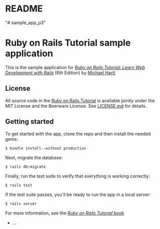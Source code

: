 # README
"# sample_app_p3"
# Ruby on Rails Tutorial sample application
 This is the sample application for
 [*Ruby on Rails Tutorial:
 Learn Web Development with Rails*](https://www.railstutorial.org/)
 (6th Edition)
 by [Michael Hartl](https://www.michaelhartl.com/).
 ## License
 All source code in the [Ruby on Rails Tutorial](https://www.railstutorial.org/)
 is available jointly under the MIT License and the Beerware License. See
 [LICENSE.md](LICENSE.md) for details.
 ## Getting started
 To get started with the app, clone the repo and then install the needed gems:
 ```
 $ bundle install--without production
 ```
 Next, migrate the database:
 ```
 $ rails db:migrate
 ```
 Finally, run the test suite to verify that everything is working correctly:
 ```
 $ rails test
 ```
 If the test suite passes, you'll be ready to run the app in a local server:
 ```
 $ rails server
 ```
 For more information, see the
 [*Ruby on Rails Tutorial* book](https://www.railstutorial.org/book)
* ...

